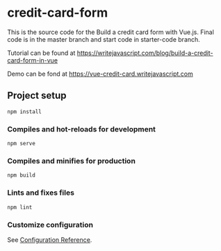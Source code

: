 # credit-card-form

This is the source code for the Build a credit card form with Vue.js. Final code is in the master branch and start code in starter-code branch.

Tutorial can be found at https://writejavascript.com/blog/build-a-credit-card-form-in-vue

Demo can be fond at https://vue-credit-card.writejavascript.com

## Project setup
```
npm install
```

### Compiles and hot-reloads for development
```
npm serve
```

### Compiles and minifies for production
```
npm build
```

### Lints and fixes files
```
npm lint
```

### Customize configuration
See [Configuration Reference](https://cli.vuejs.org/config/).
